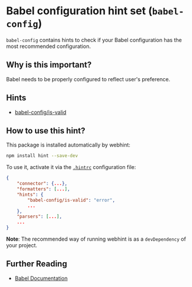 # Babel configuration hint set (`babel-config`)

`babel-config` contains hints to check if your Babel configuration
has the most recommended configuration.

## Why is this important?

Babel needs to be properly configured to reflect user's preference.

## Hints

* [babel-config/is-valid][is-valid]

## How to use this hint?

This package is installed automatically by webhint:

```bash
npm install hint --save-dev
```

To use it, activate it via the [`.hintrc`][hintrc] configuration file:

```json
{
    "connector": {...},
    "formatters": [...],
    "hints": {
        "babel-config/is-valid": "error",
        ...
    },
    "parsers": [...],
    ...
}
```

**Note**: The recommended way of running webhint is as a `devDependency` of
your project.

## Further Reading

* [Babel Documentation][babel documentation]

<!-- Link labels: -->

[babel documentation]: https://babeljs.io/docs/usage/babelrc/
[is-valid]: ./docs/is-valid.md
[hintrc]: https://webhint.io/docs/user-guide/configuring-webhint/summary/
